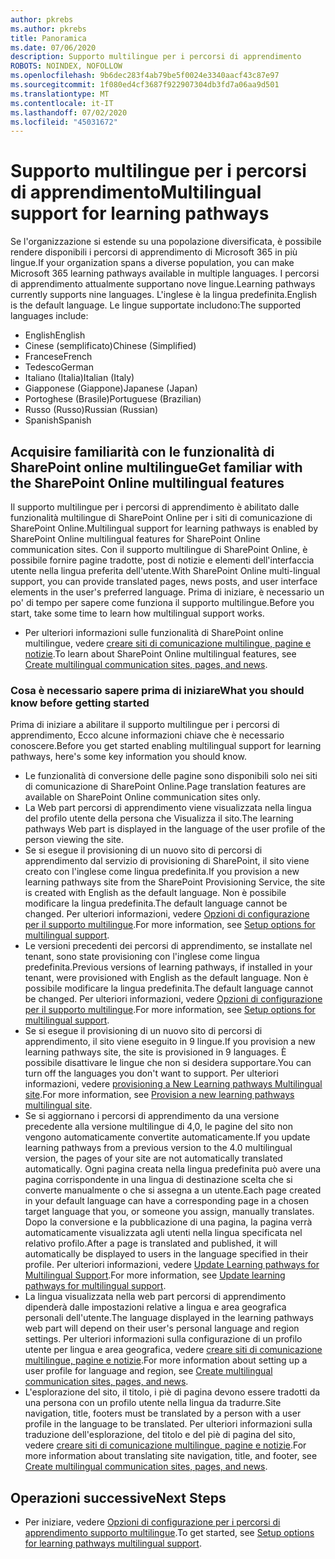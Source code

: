 ```yaml
---
author: pkrebs
ms.author: pkrebs
title: Panoramica
ms.date: 07/06/2020
description: Supporto multilingue per i percorsi di apprendimento
ROBOTS: NOINDEX, NOFOLLOW
ms.openlocfilehash: 9b6dec283f4ab79be5f0024e3340aacf43c87e97
ms.sourcegitcommit: 1f080ed4cf3687f922907304db3fd7a06aa9d501
ms.translationtype: MT
ms.contentlocale: it-IT
ms.lasthandoff: 07/02/2020
ms.locfileid: "45031672"
---
```

# <a name="multilingual-support-for-learning-pathways"></a><span data-ttu-id="06b7d-103">Supporto multilingue per i percorsi di apprendimento</span><span class="sxs-lookup"><span data-stu-id="06b7d-103">Multilingual support for learning pathways</span></span>

<span data-ttu-id="06b7d-104">Se l'organizzazione si estende su una popolazione diversificata, è possibile rendere disponibili i percorsi di apprendimento di Microsoft 365 in più lingue.</span><span class="sxs-lookup"><span data-stu-id="06b7d-104">If your organization spans a diverse population, you can make Microsoft 365 learning pathways available in multiple languages.</span></span> <span data-ttu-id="06b7d-105">I percorsi di apprendimento attualmente supportano nove lingue.</span><span class="sxs-lookup"><span data-stu-id="06b7d-105">Learning pathways currently supports nine languages.</span></span> <span data-ttu-id="06b7d-106">L'inglese è la lingua predefinita.</span><span class="sxs-lookup"><span data-stu-id="06b7d-106">English is the default language.</span></span> <span data-ttu-id="06b7d-107">Le lingue supportate includono:</span><span class="sxs-lookup"><span data-stu-id="06b7d-107">The supported languages include:</span></span>   

- <span data-ttu-id="06b7d-108">English</span><span class="sxs-lookup"><span data-stu-id="06b7d-108">English</span></span>    
- <span data-ttu-id="06b7d-109">Cinese (semplificato)</span><span class="sxs-lookup"><span data-stu-id="06b7d-109">Chinese (Simplified)</span></span>
- <span data-ttu-id="06b7d-110">Francese</span><span class="sxs-lookup"><span data-stu-id="06b7d-110">French</span></span>
- <span data-ttu-id="06b7d-111">Tedesco</span><span class="sxs-lookup"><span data-stu-id="06b7d-111">German</span></span>
- <span data-ttu-id="06b7d-112">Italiano (Italia)</span><span class="sxs-lookup"><span data-stu-id="06b7d-112">Italian (Italy)</span></span>
- <span data-ttu-id="06b7d-113">Giapponese (Giappone)</span><span class="sxs-lookup"><span data-stu-id="06b7d-113">Japanese (Japan)</span></span>
- <span data-ttu-id="06b7d-114">Portoghese (Brasile)</span><span class="sxs-lookup"><span data-stu-id="06b7d-114">Portuguese (Brazilian)</span></span>
- <span data-ttu-id="06b7d-115">Russo (Russo)</span><span class="sxs-lookup"><span data-stu-id="06b7d-115">Russian (Russian)</span></span>
- <span data-ttu-id="06b7d-116">Spanish</span><span class="sxs-lookup"><span data-stu-id="06b7d-116">Spanish</span></span>

## <a name="get-familiar-with-the-sharepoint-online-multilingual-features"></a><span data-ttu-id="06b7d-117">Acquisire familiarità con le funzionalità di SharePoint online multilingue</span><span class="sxs-lookup"><span data-stu-id="06b7d-117">Get familiar with the SharePoint Online multilingual features</span></span>
<span data-ttu-id="06b7d-118">Il supporto multilingue per i percorsi di apprendimento è abilitato dalle funzionalità multilingue di SharePoint Online per i siti di comunicazione di SharePoint Online.</span><span class="sxs-lookup"><span data-stu-id="06b7d-118">Multilingual support for learning pathways is enabled by SharePoint Online multilingual features for SharePoint Online communication sites.</span></span>
<span data-ttu-id="06b7d-119">Con il supporto multilingue di SharePoint Online, è possibile fornire pagine tradotte, post di notizie e elementi dell'interfaccia utente nella lingua preferita dell'utente.</span><span class="sxs-lookup"><span data-stu-id="06b7d-119">With SharePoint Online multi-lingual support, you can provide translated pages, news posts, and user interface elements in the user's preferred language.</span></span> <span data-ttu-id="06b7d-120">Prima di iniziare, è necessario un po' di tempo per sapere come funziona il supporto multilingue.</span><span class="sxs-lookup"><span data-stu-id="06b7d-120">Before you start, take some time to learn how multilingual support works.</span></span> 
- <span data-ttu-id="06b7d-121">Per ulteriori informazioni sulle funzionalità di SharePoint online multilingue, vedere [creare siti di comunicazione multilingue, pagine e notizie](https://support.office.com/article/2bb7d610-5453-41c6-a0e8-6f40b3ed750c).</span><span class="sxs-lookup"><span data-stu-id="06b7d-121">To learn about SharePoint Online multilingual features, see [Create multilingual communication sites, pages, and news](https://support.office.com/article/2bb7d610-5453-41c6-a0e8-6f40b3ed750c).</span></span> 

### <a name="what-you-should-know-before-getting-started"></a><span data-ttu-id="06b7d-122">Cosa è necessario sapere prima di iniziare</span><span class="sxs-lookup"><span data-stu-id="06b7d-122">What you should know before getting started</span></span> 
<span data-ttu-id="06b7d-123">Prima di iniziare a abilitare il supporto multilingue per i percorsi di apprendimento, Ecco alcune informazioni chiave che è necessario conoscere.</span><span class="sxs-lookup"><span data-stu-id="06b7d-123">Before you get started enabling multilingual support for learning pathways, here's some key information you should know.</span></span> 

- <span data-ttu-id="06b7d-124">Le funzionalità di conversione delle pagine sono disponibili solo nei siti di comunicazione di SharePoint Online.</span><span class="sxs-lookup"><span data-stu-id="06b7d-124">Page translation features are available on SharePoint Online communication sites only.</span></span>
- <span data-ttu-id="06b7d-125">La Web part percorsi di apprendimento viene visualizzata nella lingua del profilo utente della persona che Visualizza il sito.</span><span class="sxs-lookup"><span data-stu-id="06b7d-125">The learning pathways Web part is displayed in the language of the user profile of the person viewing the site.</span></span>   
- <span data-ttu-id="06b7d-126">Se si esegue il provisioning di un nuovo sito di percorsi di apprendimento dal servizio di provisioning di SharePoint, il sito viene creato con l'inglese come lingua predefinita.</span><span class="sxs-lookup"><span data-stu-id="06b7d-126">If you provision a new learning pathways site from the SharePoint Provisioning Service, the site is created with English as the default language.</span></span> <span data-ttu-id="06b7d-127">Non è possibile modificare la lingua predefinita.</span><span class="sxs-lookup"><span data-stu-id="06b7d-127">The default language cannot be changed.</span></span> <span data-ttu-id="06b7d-128">Per ulteriori informazioni, vedere [Opzioni di configurazione per il supporto multilingue](https://docs.microsoft.com/office365/customlearning/custom_setupoptions_ml).</span><span class="sxs-lookup"><span data-stu-id="06b7d-128">For more information, see [Setup options for multilingual support](https://docs.microsoft.com/office365/customlearning/custom_setupoptions_ml).</span></span>
- <span data-ttu-id="06b7d-129">Le versioni precedenti dei percorsi di apprendimento, se installate nel tenant, sono state provisioning con l'inglese come lingua predefinita.</span><span class="sxs-lookup"><span data-stu-id="06b7d-129">Previous versions of learning pathways, if installed in your tenant, were provisioned with English as the default language.</span></span> <span data-ttu-id="06b7d-130">Non è possibile modificare la lingua predefinita.</span><span class="sxs-lookup"><span data-stu-id="06b7d-130">The default language cannot be changed.</span></span> <span data-ttu-id="06b7d-131">Per ulteriori informazioni, vedere [Opzioni di configurazione per il supporto multilingue](https://docs.microsoft.com/office365/customlearning/custom_setupoptions_ml).</span><span class="sxs-lookup"><span data-stu-id="06b7d-131">For more information, see [Setup options for multilingual support](https://docs.microsoft.com/office365/customlearning/custom_setupoptions_ml).</span></span>
- <span data-ttu-id="06b7d-132">Se si esegue il provisioning di un nuovo sito di percorsi di apprendimento, il sito viene eseguito in 9 lingue.</span><span class="sxs-lookup"><span data-stu-id="06b7d-132">If you provision a new learning pathways site, the site is provisioned in 9 languages.</span></span> <span data-ttu-id="06b7d-133">È possibile disattivare le lingue che non si desidera supportare.</span><span class="sxs-lookup"><span data-stu-id="06b7d-133">You can turn off the languages you don't want to support.</span></span> <span data-ttu-id="06b7d-134">Per ulteriori informazioni, vedere [provisioning a New Learning pathways Multilingual site](https://docs.microsoft.com/office365/customlearning/custom_provision_ml).</span><span class="sxs-lookup"><span data-stu-id="06b7d-134">For more information, see [Provision a new learning pathways multilingual site](https://docs.microsoft.com/office365/customlearning/custom_provision_ml).</span></span>  
- <span data-ttu-id="06b7d-135">Se si aggiornano i percorsi di apprendimento da una versione precedente alla versione multilingue di 4,0, le pagine del sito non vengono automaticamente convertite automaticamente.</span><span class="sxs-lookup"><span data-stu-id="06b7d-135">If you update learning pathways from a previous version to the 4.0 multilingual version, the pages of your site are not automatically translated automatically.</span></span> <span data-ttu-id="06b7d-136">Ogni pagina creata nella lingua predefinita può avere una pagina corrispondente in una lingua di destinazione scelta che si converte manualmente o che si assegna a un utente.</span><span class="sxs-lookup"><span data-stu-id="06b7d-136">Each page created in your default language can have a corresponding page in a chosen target language that you, or someone you assign, manually translates.</span></span> <span data-ttu-id="06b7d-137">Dopo la conversione e la pubblicazione di una pagina, la pagina verrà automaticamente visualizzata agli utenti nella lingua specificata nel relativo profilo.</span><span class="sxs-lookup"><span data-stu-id="06b7d-137">After a page is translated and published, it will automatically be displayed to users in the language specified in their profile.</span></span> <span data-ttu-id="06b7d-138">Per ulteriori informazioni, vedere [Update Learning pathways for Multilingual Support](https://docs.microsoft.com/office365/customlearning/custom_update_ml).</span><span class="sxs-lookup"><span data-stu-id="06b7d-138">For more information, see [Update learning pathways for multilingual support](https://docs.microsoft.com/office365/customlearning/custom_update_ml).</span></span> 
- <span data-ttu-id="06b7d-139">La lingua visualizzata nella web part percorsi di apprendimento dipenderà dalle impostazioni relative a lingua e area geografica personali dell'utente.</span><span class="sxs-lookup"><span data-stu-id="06b7d-139">The language displayed in the learning pathways web part will depend on their user's personal language and region settings.</span></span> <span data-ttu-id="06b7d-140">Per ulteriori informazioni sulla configurazione di un profilo utente per lingua e area geografica, vedere [creare siti di comunicazione multilingue, pagine e notizie](https://support.office.com/article/2bb7d610-5453-41c6-a0e8-6f40b3ed750c).</span><span class="sxs-lookup"><span data-stu-id="06b7d-140">For more information about setting up a user profile for language and region, see [Create multilingual communication sites, pages, and news](https://support.office.com/article/2bb7d610-5453-41c6-a0e8-6f40b3ed750c).</span></span> 
- <span data-ttu-id="06b7d-141">L'esplorazione del sito, il titolo, i piè di pagina devono essere tradotti da una persona con un profilo utente nella lingua da tradurre.</span><span class="sxs-lookup"><span data-stu-id="06b7d-141">Site navigation, title, footers must be translated by a person with a user profile in the language to be translated.</span></span> <span data-ttu-id="06b7d-142">Per ulteriori informazioni sulla traduzione dell'esplorazione, del titolo e del piè di pagina del sito, vedere [creare siti di comunicazione multilingue, pagine e notizie](https://support.office.com/article/2bb7d610-5453-41c6-a0e8-6f40b3ed750c).</span><span class="sxs-lookup"><span data-stu-id="06b7d-142">For more information about translating site navigation, title, and footer, see [Create multilingual communication sites, pages, and news](https://support.office.com/article/2bb7d610-5453-41c6-a0e8-6f40b3ed750c).</span></span>

## <a name="next-steps"></a><span data-ttu-id="06b7d-143">Operazioni successive</span><span class="sxs-lookup"><span data-stu-id="06b7d-143">Next Steps</span></span>
- <span data-ttu-id="06b7d-144">Per iniziare, vedere [Opzioni di configurazione per i percorsi di apprendimento supporto multilingue](https://docs.microsoft.com/office365/customlearning/custom_setupoptions_ml).</span><span class="sxs-lookup"><span data-stu-id="06b7d-144">To get started, see [Setup options for learning pathways multilingual support](https://docs.microsoft.com/office365/customlearning/custom_setupoptions_ml).</span></span>